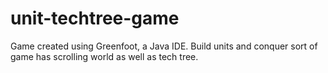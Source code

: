# unit-techtree-game
Game created using Greenfoot, a Java IDE. Build units and conquer sort of game has scrolling world as well as tech tree.
